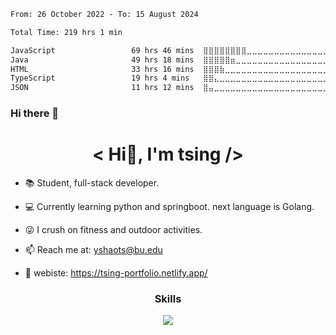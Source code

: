 
<!--START_SECTION:waka-->

```txt
From: 26 October 2022 - To: 15 August 2024

Total Time: 219 hrs 1 min

JavaScript                 69 hrs 46 mins  ⣿⣿⣿⣿⣿⣿⣿⣿⣀⣀⣀⣀⣀⣀⣀⣀⣀⣀⣀⣀⣀⣀⣀⣀⣀   31.86 %
Java                       49 hrs 18 mins  ⣿⣿⣿⣿⣿⣶⣀⣀⣀⣀⣀⣀⣀⣀⣀⣀⣀⣀⣀⣀⣀⣀⣀⣀⣀   22.51 %
HTML                       33 hrs 16 mins  ⣿⣿⣿⣷⣀⣀⣀⣀⣀⣀⣀⣀⣀⣀⣀⣀⣀⣀⣀⣀⣀⣀⣀⣀⣀   15.19 %
TypeScript                 19 hrs 4 mins   ⣿⣿⣄⣀⣀⣀⣀⣀⣀⣀⣀⣀⣀⣀⣀⣀⣀⣀⣀⣀⣀⣀⣀⣀⣀   08.71 %
JSON                       11 hrs 12 mins  ⣿⣤⣀⣀⣀⣀⣀⣀⣀⣀⣀⣀⣀⣀⣀⣀⣀⣀⣀⣀⣀⣀⣀⣀⣀   05.12 %
```

<!--END_SECTION:waka-->


### Hi there 👋
<h1 align="center"> &#60; Hi👋, I'm tsing /&#62; </h1>

- 📚 Student, full-stack developer.

- 💻 Currently learning python and springboot. next language is Golang.

- 😜 I crush on fitness and outdoor activities.

- 📫 Reach me at: yshaots@bu.edu

- 💁 webiste: https://tsing-portfolio.netlify.app/


<h3 align="center">Skills</h3>
<p align="center"> <img src="https://skillicons.dev/icons?i=js,ts,react,vue,sass,figma,html,css,py,md,django,docker,nodejs,heroku,jquery,mongodb,mysql,redux,webpack,rollupjs,spring,svg,vite,aws,express"> </p >


<!--
**tsing-01/tsing-01** is a ✨ _special_ ✨ repository because its `README.md` (this file) appears on your GitHub profile.

Here are some ideas to get you started:

- 🔭 I’m currently working on ...
- 🌱 I’m currently learning ...
- 👯 I’m looking to collaborate on ...
- 🤔 I’m looking for help with ...
- 💬 Ask me about ...
- 📫 How to reach me: ...
- 😄 Pronouns: ...
- ⚡ Fun fact: ...
-->
